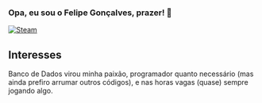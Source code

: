 ### Opa, eu sou o Felipe Gonçalves, prazer! 👋

[![Steam](https://img.shields.io/badge/Steam-000000?style=for-the-badge&logo=steam&logoColor=white)](https://steamcommunity.com/profiles/76561198167735256)

## Interesses
Banco de Dados virou minha paixão, programador quanto necessário (mas ainda prefiro arrumar outros códigos), e nas horas vagas (quase) sempre jogando algo.
